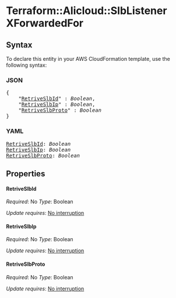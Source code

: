 # Terraform::Alicloud::SlbListener XForwardedFor

## Syntax

To declare this entity in your AWS CloudFormation template, use the following syntax:

### JSON

<pre>
{
    "<a href="#retriveslbid" title="RetriveSlbId">RetriveSlbId</a>" : <i>Boolean</i>,
    "<a href="#retriveslbip" title="RetriveSlbIp">RetriveSlbIp</a>" : <i>Boolean</i>,
    "<a href="#retriveslbproto" title="RetriveSlbProto">RetriveSlbProto</a>" : <i>Boolean</i>
}
</pre>

### YAML

<pre>
<a href="#retriveslbid" title="RetriveSlbId">RetriveSlbId</a>: <i>Boolean</i>
<a href="#retriveslbip" title="RetriveSlbIp">RetriveSlbIp</a>: <i>Boolean</i>
<a href="#retriveslbproto" title="RetriveSlbProto">RetriveSlbProto</a>: <i>Boolean</i>
</pre>

## Properties

#### RetriveSlbId

_Required_: No
_Type_: Boolean

_Update requires_: [No interruption](https://docs.aws.amazon.com/AWSCloudFormation/latest/UserGuide/using-cfn-updating-stacks-update-behaviors.html#update-no-interrupt)

#### RetriveSlbIp

_Required_: No
_Type_: Boolean

_Update requires_: [No interruption](https://docs.aws.amazon.com/AWSCloudFormation/latest/UserGuide/using-cfn-updating-stacks-update-behaviors.html#update-no-interrupt)

#### RetriveSlbProto

_Required_: No
_Type_: Boolean

_Update requires_: [No interruption](https://docs.aws.amazon.com/AWSCloudFormation/latest/UserGuide/using-cfn-updating-stacks-update-behaviors.html#update-no-interrupt)

